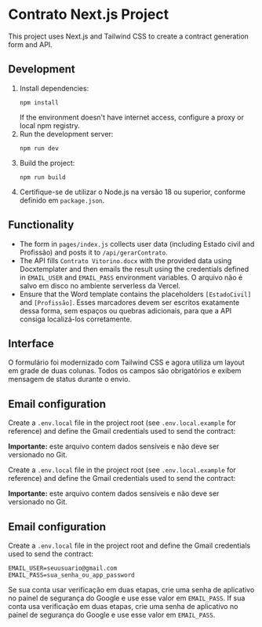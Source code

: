 # Contrato Next.js Project

This project uses Next.js and Tailwind CSS to create a contract generation form and API.

## Development

1. Install dependencies:
   ```
   npm install
   ```
   If the environment doesn't have internet access, configure a proxy or local npm registry.
2. Run the development server:
   ```
   npm run dev
   ```
3. Build the project:
   ```
   npm run build
   ```
4. Certifique-se de utilizar o Node.js na versão 18 ou superior, conforme definido em `package.json`.

## Functionality

- The form in `pages/index.js` collects user data (including Estado civil and Profissão) and posts it to `/api/gerarContrato`.
- The API fills `Contrato Vitorino.docx` with the provided data using Docxtemplater and then emails the result using the credentials defined in `EMAIL_USER` and `EMAIL_PASS` environment variables. O arquivo não é salvo em disco no ambiente serverless da Vercel.
- Ensure that the Word template contains the placeholders `[EstadoCivil]` and `[Profissão]`.
  Esses marcadores devem ser escritos exatamente dessa forma, sem espaços ou
  quebras adicionais, para que a API consiga localizá-los corretamente.

## Interface

O formulário foi modernizado com Tailwind CSS e agora utiliza um layout em grade de duas colunas. Todos os campos são obrigatórios e exibem mensagem de status durante o envio.

## Email configuration

Create a `.env.local` file in the project root (see `.env.local.example` for reference) and define the Gmail credentials used to send the contract:

**Importante:** este arquivo contem dados sensíveis e não deve ser versionado no Git.

Create a `.env.local` file in the project root (see `.env.local.example` for reference) and define the Gmail credentials used to send the contract:

**Importante:** este arquivo contem dados sensíveis e não deve ser versionado no Git.

## Email configuration

Create a `.env.local` file in the project root and define the Gmail credentials used to send the contract:

```
EMAIL_USER=seuusuario@gmail.com
EMAIL_PASS=sua_senha_ou_app_password
```

Se sua conta usar verificação em duas etapas, crie uma senha de aplicativo no painel de segurança do Google e use esse valor em `EMAIL_PASS`.
If sua conta usa verificação em duas etapas, crie uma senha de aplicativo no painel de segurança do Google e use esse valor em `EMAIL_PASS`.
